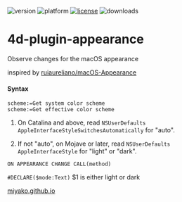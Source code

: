 ![version](https://img.shields.io/badge/version-19%2B-5682DF)
![platform](https://img.shields.io/static/v1?label=platform&message=mac-intel%20|%20mac-arm&color=blue)
[![license](https://img.shields.io/github/license/miyako/4d-plugin-appearance)](LICENSE)
![downloads](https://img.shields.io/github/downloads/miyako/4d-plugin-appearance/total)

# 4d-plugin-appearance
Observe changes for the macOS appearance

inspired by [ruiaureliano/macOS-Appearance](https://github.com/ruiaureliano/macOS-Appearance)

#### Syntax

```4d
scheme:=Get system color scheme
scheme:=Get effective color scheme
```

1. On Catalina and above, read `NSUserDefaults` `AppleInterfaceStyleSwitchesAutomatically` for "auto".

2. If not "auto", on Mojave or later, read `NSUserDefaults` `AppleInterfaceStyle` for "light" or "dark".

```4d
ON APPEARANCE CHANGE CALL(method)
```

`#DECLARE($mode:Text)` $1 is either light or dark

[miyako.github.io](https://miyako.github.io/2022/04/29/scheme-notification.html)
